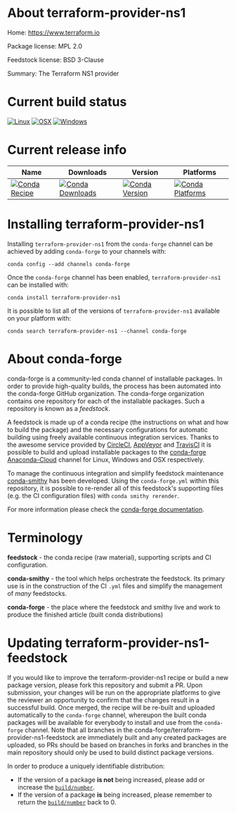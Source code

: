 About terraform-provider-ns1
============================

Home: https://www.terraform.io

Package license: MPL 2.0

Feedstock license: BSD 3-Clause

Summary: The Terraform NS1 provider



Current build status
====================

[![Linux](https://img.shields.io/circleci/project/github/conda-forge/terraform-provider-ns1-feedstock/master.svg?label=Linux)](https://circleci.com/gh/conda-forge/terraform-provider-ns1-feedstock)
[![OSX](https://img.shields.io/travis/conda-forge/terraform-provider-ns1-feedstock/master.svg?label=macOS)](https://travis-ci.org/conda-forge/terraform-provider-ns1-feedstock)
[![Windows](https://img.shields.io/appveyor/ci/conda-forge/terraform-provider-ns1-feedstock/master.svg?label=Windows)](https://ci.appveyor.com/project/conda-forge/terraform-provider-ns1-feedstock/branch/master)

Current release info
====================

| Name | Downloads | Version | Platforms |
| --- | --- | --- | --- |
| [![Conda Recipe](https://img.shields.io/badge/recipe-terraform--provider--ns1-green.svg)](https://anaconda.org/conda-forge/terraform-provider-ns1) | [![Conda Downloads](https://img.shields.io/conda/dn/conda-forge/terraform-provider-ns1.svg)](https://anaconda.org/conda-forge/terraform-provider-ns1) | [![Conda Version](https://img.shields.io/conda/vn/conda-forge/terraform-provider-ns1.svg)](https://anaconda.org/conda-forge/terraform-provider-ns1) | [![Conda Platforms](https://img.shields.io/conda/pn/conda-forge/terraform-provider-ns1.svg)](https://anaconda.org/conda-forge/terraform-provider-ns1) |

Installing terraform-provider-ns1
=================================

Installing `terraform-provider-ns1` from the `conda-forge` channel can be achieved by adding `conda-forge` to your channels with:

```
conda config --add channels conda-forge
```

Once the `conda-forge` channel has been enabled, `terraform-provider-ns1` can be installed with:

```
conda install terraform-provider-ns1
```

It is possible to list all of the versions of `terraform-provider-ns1` available on your platform with:

```
conda search terraform-provider-ns1 --channel conda-forge
```


About conda-forge
=================

conda-forge is a community-led conda channel of installable packages.
In order to provide high-quality builds, the process has been automated into the
conda-forge GitHub organization. The conda-forge organization contains one repository
for each of the installable packages. Such a repository is known as a *feedstock*.

A feedstock is made up of a conda recipe (the instructions on what and how to build
the package) and the necessary configurations for automatic building using freely
available continuous integration services. Thanks to the awesome service provided by
[CircleCI](https://circleci.com/), [AppVeyor](http://www.appveyor.com/)
and [TravisCI](https://travis-ci.org/) it is possible to build and upload installable
packages to the [conda-forge](https://anaconda.org/conda-forge)
[Anaconda-Cloud](http://docs.anaconda.org/) channel for Linux, Windows and OSX respectively.

To manage the continuous integration and simplify feedstock maintenance
[conda-smithy](http://github.com/conda-forge/conda-smithy) has been developed.
Using the ``conda-forge.yml`` within this repository, it is possible to re-render all of
this feedstock's supporting files (e.g. the CI configuration files) with ``conda smithy rerender``.

For more information please check the [conda-forge documentation](https://conda-forge.org/docs/).

Terminology
===========

**feedstock** - the conda recipe (raw material), supporting scripts and CI configuration.

**conda-smithy** - the tool which helps orchestrate the feedstock.
                   Its primary use is in the construction of the CI ``.yml`` files
                   and simplify the management of *many* feedstocks.

**conda-forge** - the place where the feedstock and smithy live and work to
                  produce the finished article (built conda distributions)


Updating terraform-provider-ns1-feedstock
=========================================

If you would like to improve the terraform-provider-ns1 recipe or build a new
package version, please fork this repository and submit a PR. Upon submission,
your changes will be run on the appropriate platforms to give the reviewer an
opportunity to confirm that the changes result in a successful build. Once
merged, the recipe will be re-built and uploaded automatically to the
`conda-forge` channel, whereupon the built conda packages will be available for
everybody to install and use from the `conda-forge` channel.
Note that all branches in the conda-forge/terraform-provider-ns1-feedstock are
immediately built and any created packages are uploaded, so PRs should be based
on branches in forks and branches in the main repository should only be used to
build distinct package versions.

In order to produce a uniquely identifiable distribution:
 * If the version of a package **is not** being increased, please add or increase
   the [``build/number``](http://conda.pydata.org/docs/building/meta-yaml.html#build-number-and-string).
 * If the version of a package **is** being increased, please remember to return
   the [``build/number``](http://conda.pydata.org/docs/building/meta-yaml.html#build-number-and-string)
   back to 0.